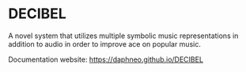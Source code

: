 # DECIBEL
A novel system that utilizes multiple symbolic music representations in addition to audio in order to improve ace on popular music.

Documentation website: https://daphneo.github.io/DECIBEL
